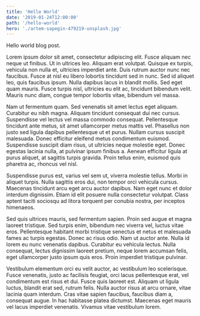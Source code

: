 ```yaml
---
title: 'Hello World'
date: '2019-01-24T12:00:00'
path: '/hello-world'
hero: './artem-sapegin-479219-unsplash.jpg'
---
```


Hello world blog post.

Lorem ipsum dolor sit amet, consectetur adipiscing elit. Fusce aliquam nec neque ut finibus. Ut in ultrices leo. Aliquam erat volutpat. Quisque ex turpis, vehicula non nulla et, ultricies imperdiet ante. Duis rutrum auctor nunc nec faucibus. Fusce at nisl eu libero lobortis tincidunt sed in nunc. Sed id aliquet leo, quis faucibus ipsum. Nulla dapibus lacus in blandit mollis. Sed eget quam mauris. Fusce turpis nisl, ultricies eu elit ac, tincidunt bibendum velit. Mauris nunc diam, congue tempor lobortis vitae, bibendum vel massa.

Nam ut fermentum quam. Sed venenatis sit amet lectus eget aliquam. Curabitur eu nibh magna. Aliquam tincidunt consequat dui nec cursus. Suspendisse vel lectus vel massa commodo consequat. Pellentesque tincidunt ante metus, sit amet ullamcorper metus mattis vel. Phasellus non justo sed ligula dapibus pellentesque ut et purus. Nullam cursus suscipit malesuada. Donec efficitur eleifend metus condimentum euismod. Suspendisse suscipit diam risus, ut ultricies neque molestie eget. Donec egestas lacinia nulla, at pulvinar ipsum finibus a. Aenean efficitur ligula at purus aliquet, at sagittis turpis gravida. Proin tellus enim, euismod quis pharetra ac, rhoncus vel nisl.

Suspendisse purus est, varius vel sem ut, viverra molestie tellus. Morbi in aliquet turpis. Nulla sagittis eros dui, non tempor orci vehicula cursus. Maecenas tincidunt arcu eget arcu auctor dapibus. Nam eget nunc et dolor interdum dignissim. Etiam id elit posuere nulla consectetur volutpat. Class aptent taciti sociosqu ad litora torquent per conubia nostra, per inceptos himenaeos.

Sed quis ultrices mauris, sed fermentum sapien. Proin sed augue et magna laoreet tristique. Sed turpis enim, bibendum nec viverra vel, luctus vitae eros. Pellentesque habitant morbi tristique senectus et netus et malesuada fames ac turpis egestas. Donec ac risus odio. Nam ut auctor ante. Nulla id lorem eu nunc venenatis dapibus. Curabitur eu vehicula lectus. Nulla consequat, lectus dignissim laoreet pretium, neque lorem accumsan felis, eget ullamcorper justo ipsum quis eros. Proin imperdiet tristique pulvinar.

Vestibulum elementum orci eu velit auctor, ac vestibulum leo scelerisque. Fusce venenatis, justo ac facilisis feugiat, orci lacus pellentesque erat, vel condimentum est risus et dui. Fusce quis laoreet est. Aliquam ut ligula luctus, blandit erat sed, rutrum felis. Nulla auctor risus at arcu ornare, vitae lacinia quam interdum. Cras vitae sapien faucibus, faucibus diam a, consequat augue. In hac habitasse platea dictumst. Maecenas eget mauris vel lacus imperdiet venenatis. Vivamus vitae vestibulum lorem.
